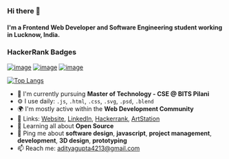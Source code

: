 ### Hi there 👋
#### I'm a Frontend Web Developer and Software Engineering student working in Lucknow, India.

### HackerRank Badges
[![image](https://res.cloudinary.com/daemonad/image/upload/v1633277631/problem-solving_level_3_stars_5_linkedin-87839cf294_e1mzny.png)](https://www.hackerrank.com/daemonad) 
[![image](https://raw.githubusercontent.com/nathan-abela/HackerRank-Solutions/master/Badges/10_days_of_javascript_5_star.png)](https://www.hackerrank.com/daemonad)
[![image](https://res.cloudinary.com/daemonad/image/upload/v1633450747/EPY0YNgX4AEAprb_f8ovpj.png)](https://www.hackerrank.com/daemonad)

[![Top Langs](https://github-readme-stats.vercel.app/api/top-langs/?username=anuraghazra&layout=compact)](https://github.com/anuraghazra/github-readme-stats)

- 🏢 I'm currently pursuing **Master of Technology - CSE @ BITS Pilani**
- ⚙️ I use daily: `.js`, `.html`, `.css`, `.svg`, `.psd`, `.blend`
- 🌍 I'm mostly active within the **Web Development Community**
- 🔗 Links: [Website](https://adityagupta4213.github.io), [LinkedIn](https://www.linkedin.com/in/aditya-jayant-gupta/), [Hackerrank](https://www.hackerrank.com/daemonad), [ArtStation](https://www.artstation.com/adityajayantgupta4213)
- 🌱 Learning all about **Open Source**
- 💬 Ping me about **software design**, **javascript**, **project management**, **development**, **3D design**, **prototyping**
- 📫 Reach me: [adityagupta4213@gmail.com](mailto:adityagupta4213@gmail.com)
